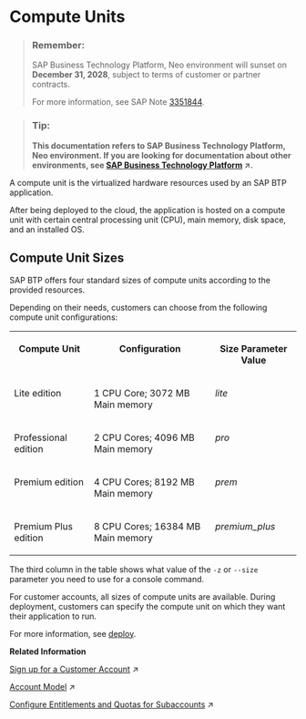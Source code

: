 <!-- loio7612fbaf711e1014839a8273b0e91070 -->

# Compute Units

> ### Remember:  
> SAP Business Technology Platform, Neo environment will sunset on **December 31, 2028**, subject to terms of customer or partner contracts.
> 
> For more information, see SAP Note [3351844](https://me.sap.com/notes/3351844).

> ### Tip:  
> **This documentation refers to SAP Business Technology Platform, Neo environment. If you are looking for documentation about other environments, see [SAP Business Technology Platform](https://help.sap.com/viewer/65de2977205c403bbc107264b8eccf4b/Cloud/en-US/6a2c1ab5a31b4ed9a2ce17a5329e1dd8.html "SAP Business Technology Platform (SAP BTP) is an integrated offering comprised of four technology portfolios: database and data management, application development and integration, analytics, and intelligent technologies. The platform offers users the ability to turn data into business value, compose end-to-end business processes, and build and extend SAP applications quickly.") :arrow_upper_right:.**



A compute unit is the virtualized hardware resources used by an SAP BTP application.

After being deployed to the cloud, the application is hosted on a compute unit with certain central processing unit \(CPU\), main memory, disk space, and an installed OS.



<a name="loio7612fbaf711e1014839a8273b0e91070__section_EBE262EA90354403B5B61132C06C6AA2"/>

## Compute Unit Sizes

SAP BTP offers four standard sizes of compute units according to the provided resources.

Depending on their needs, customers can choose from the following compute unit configurations:


<table>
<tr>
<th valign="top">

Compute Unit

</th>
<th valign="top">

Configuration

</th>
<th valign="top">

Size Parameter Value

</th>
</tr>
<tr>
<td valign="top">

Lite edition

</td>
<td valign="top">

1 CPU Core; 3072 MB Main memory

</td>
<td valign="top">

*lite* 

</td>
</tr>
<tr>
<td valign="top">

Professional edition

</td>
<td valign="top">

2 CPU Cores; 4096 MB Main memory

</td>
<td valign="top">

*pro* 

</td>
</tr>
<tr>
<td valign="top">

Premium edition

</td>
<td valign="top">

4 CPU Cores; 8192 MB Main memory

</td>
<td valign="top">

*prem* 

</td>
</tr>
<tr>
<td valign="top">

Premium Plus edition

</td>
<td valign="top">

8 CPU Cores; 16384 MB Main memory

</td>
<td valign="top">

*premium_plus* 

</td>
</tr>
</table>

The third column in the table shows what value of the `-z` or `--size` parameter you need to use for a console command.

For customer accounts, all sizes of compute units are available. During deployment, customers can specify the compute unit on which they want their application to run.

For more information, see [deploy](../50-administration-and-ops-neo/deploy-937db4f.md).

**Related Information**  


[Sign up for a Customer Account](https://help.sap.com/viewer/65de2977205c403bbc107264b8eccf4b/Cloud/en-US/d61c2819034b48e68145c45c36acba6e.html#loioa71a081b39e343e097046bf487f57af3 "A customer account is an enterprise account that allows you to host productive, business-critical applications with 24x7 support.") :arrow_upper_right:

[Account Model](https://help.sap.com/viewer/65de2977205c403bbc107264b8eccf4b/Cloud/en-US/8ed4a705efa0431b910056c0acdbf377.html#loio8ed4a705efa0431b910056c0acdbf377 "Learn more about the different types of accounts on SAP BTP and how they relate to each other.") :arrow_upper_right:

[Configure Entitlements and Quotas for Subaccounts](https://help.sap.com/viewer/65de2977205c403bbc107264b8eccf4b/Cloud/en-US/5ba357b4fa1e4de4b9fcc4ae771609da.html "Distribute the entitlements that are available in your global account by adding service plans and their allowed quotas to your subaccounts using SAP BTP cockpit.") :arrow_upper_right:

